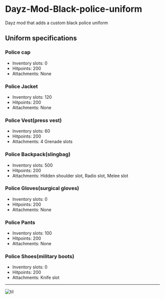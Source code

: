 # Dayz-Mod-Black-police-uniform
Dayz mod that adds a custom black police uniform

## Uniform specifications
### Police cap
- Inventory slots: 0
- Hitpoints: 200
- Attachments: None
### Police Jacket
- Inventory slots: 120
- Hitpoints: 200
- Attachments: None
### Police Vest(press vest)
- Inventory slots: 60
- Hitpoints: 200
- Attachments: 4 Grenade slots
### Police Backpack(slingbag)
- Inventory slots: 500
- Hitpoints: 200
- Attachments: Hidden shoulder slot, Radio slot, Melee slot
### Police Gloves(surgical gloves)
- Inventory slots: 0
- Hitpoints: 200
- Attachments: None
### Police Pants
- Inventory slots: 100
- Hitpoints: 200
- Attachments: None
### Police Shoes(military boots)
- Inventory slots: 0
- Hitpoints: 200
- Attachments: Knife slot

---
![til](./media/policeUniform.gif)

